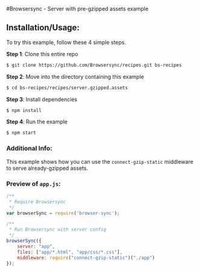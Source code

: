 #Browsersync - Server with pre-gzipped assets example

## Installation/Usage:

To try this example, follow these 4 simple steps. 

**Step 1**: Clone this entire repo
```bash
$ git clone https://github.com/Browsersync/recipes.git bs-recipes
```

**Step 2**: Move into the directory containing this example
```bash
$ cd bs-recipes/recipes/server.gzipped.assets
```

**Step 3**: Install dependencies
```bash
$ npm install
```

**Step 4**: Run the example
```bash
$ npm start
```

### Additional Info:



This example shows how you can use the `connect-gzip-static` middleware 
to serve already-gzipped assets.

### Preview of `app.js`:
```js
/**
 * Require Browsersync
 */
var browserSync = require('browser-sync');

/**
 * Run Browsersync with server config
 */
browserSync({
    server: "app",
    files: ["app/*.html", "app/css/*.css"],
    middleware: require("connect-gzip-static")("./app")
});
```

